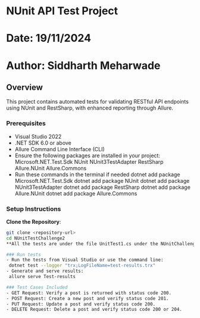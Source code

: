 # NUnit API Test Project
# Date: 19/11/2024
# Author: Siddharth Meharwade

## Overview
This project contains automated tests for validating RESTful API endpoints using NUnit and RestSharp, with enhanced reporting through Allure.

### Prerequisites
- Visual Studio 2022
- .NET SDK 6.0 or above
- Allure Command Line Interface (CLI)
- Ensure the following packages are installed in your project:
	Microsoft.NET.Test.Sdk
	NUnit
	NUnit3TestAdapter
	RestSharp
	Allure.NUnit
	Allure.Commons
- Run these commands in the terminal if needed 
	dotnet add package Microsoft.NET.Test.Sdk
	dotnet add package NUnit
	dotnet add package NUnit3TestAdapter
	dotnet add package RestSharp
	dotnet add package Allure.NUnit
	dotnet add package Allure.Commons


### Setup Instructions
**Clone the Repository**:
   ```bash
   git clone <repository-url>
   cd NUnitTestChallenge2
**All the tests are under the file UnitTest1.cs under the NUnitChallenge2 folder.**

### Run tests 
- Run the tests from Visual Studio or use the command line:
	dotnet test --logger "trx;LogFileName=test-results.trx"
- Generate and serve results:
	allure serve Test-results

### Test Cases Included
- GET Request: Verify a post is returned with status code 200.
- POST Request: Create a new post and verify status code 201.
- PUT Request: Update a post and verify status code 200.
- DELETE Request: Delete a post and verify status code 200 or 204.

